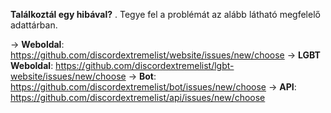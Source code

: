 **Találkoztál egy hibával?** . Tegye fel a problémát az alább látható megfelelő adattárban.

-> **Weboldal**: <https://github.com/discordextremelist/website/issues/new/choose> -> **LGBT Weboldal**: <https://github.com/discordextremelist/lgbt-website/issues/new/choose> -> **Bot**: <https://github.com/discordextremelist/bot/issues/new/choose> -> **API**: <https://github.com/discordextremelist/api/issues/new/choose>
